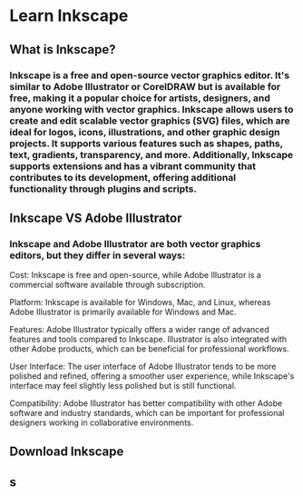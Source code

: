 # Learn Inkscape

## What is Inkscape?

### Inkscape is a free and open-source vector graphics editor. It's similar to Adobe Illustrator or CorelDRAW but is available for free, making it a popular choice for artists, designers, and anyone working with vector graphics. Inkscape allows users to create and edit scalable vector graphics (SVG) files, which are ideal for logos, icons, illustrations, and other graphic design projects. It supports various features such as shapes, paths, text, gradients, transparency, and more. Additionally, Inkscape supports extensions and has a vibrant community that contributes to its development, offering additional functionality through plugins and scripts.

## Inkscape VS Adobe Illustrator

### Inkscape and Adobe Illustrator are both vector graphics editors, but they differ in several ways:

Cost: Inkscape is free and open-source, while Adobe Illustrator is a commercial software available through subscription.

Platform: Inkscape is available for Windows, Mac, and Linux, whereas Adobe Illustrator is primarily available for Windows and Mac.

Features: Adobe Illustrator typically offers a wider range of advanced features and tools compared to Inkscape. Illustrator is also integrated with other Adobe products, which can be beneficial for professional workflows.

User Interface: The user interface of Adobe Illustrator tends to be more polished and refined, offering a smoother user experience, while Inkscape's interface may feel slightly less polished but is still functional.

Compatibility: Adobe Illustrator has better compatibility with other Adobe software and industry standards, which can be important for professional designers working in collaborative environments.

## Download Inkscape

## s
